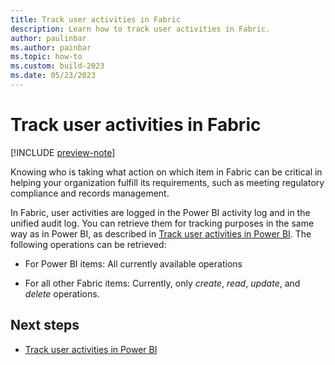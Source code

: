 ```yaml
---
title: Track user activities in Fabric
description: Learn how to track user activities in Fabric.
author: paulinbar
ms.author: painbar
ms.topic: how-to
ms.custom: build-2023
ms.date: 05/23/2023
---
```


# Track user activities in Fabric

[!INCLUDE [preview-note](../includes/preview-note.md)]

Knowing who is taking what action on which item in Fabric can be critical in helping your organization fulfill its requirements, such as meeting regulatory compliance and records management.

In Fabric, user activities are logged in the Power BI activity log and in the unified audit log. You can retrieve them for tracking purposes in the same way as in Power BI, as described in [Track user activities in Power BI](/power-bi/admin/service-admin-auditing). The following operations can be retrieved:

* For Power BI items: All currently available operations

* For all other Fabric items: Currently, only *create*, *read*, *update*, and *delete* operations.

## Next steps

* [Track user activities in Power BI](/power-bi/admin/service-admin-auditing)
